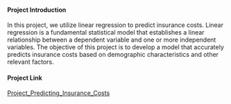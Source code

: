 #### Project Introduction
In this project, we utilize linear regression to predict insurance costs. Linear regression is a fundamental statistical model that establishes a linear relationship between a dependent variable and one or more independent variables. The objective of this project is to develop a model that accurately predicts insurance costs based on demographic characteristics and other relevant factors.

#### Project Link
[Project_Predicting_Insurance_Costs](https://github.com/datalex42/Dataquest-A-Collection-of-Data-Science-Projects/blob/b65badf1b0e9751ff24ebccc5a27074a26e5c643/Project_Predicting_Insurance_Costs/14_Project_Predicting_Insurance_Costs.ipynb)
